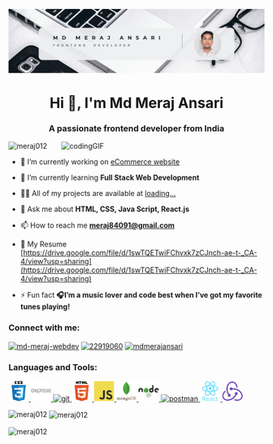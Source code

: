 ![logo](https://github.com/meraj012/meraj012/blob/main/header%20banner.png)

<h1 align="center">Hi 👋, I'm Md Meraj Ansari</h1>
<h3 align="center">A passionate frontend developer from India</h3>
<img src="https://github.com/user-attachments/assets/f66ac2cf-a340-468c-8f19-2a4ce87f49ff" align="right" width="400" alt="codingGIF" >
<p align="left"> <img src="https://komarev.com/ghpvc/?username=meraj012&label=Profile%20views&color=0e75b6&style=flat" alt="meraj012" /> </p>

- 🔭 I’m currently working on [eCommerce website](loading...)

- 🌱 I’m currently learning **Full Stack Web Development**

- 👨‍💻 All of my projects are available at [loading...](loading...)

- 💬 Ask me about **HTML, CSS, Java Script, React.js**

- 📫 How to reach me **meraj84091@gmail.com**

- 📄 My Resume [https://drive.google.com/file/d/1swTQETwiFChvxk7zCJnch-ae-t-_CA-4/view?usp=sharing](https://drive.google.com/file/d/1swTQETwiFChvxk7zCJnch-ae-t-_CA-4/view?usp=sharing)

- ⚡ Fun fact **🎧I’m a music lover and code best when I’ve got my favorite tunes playing!**

<h3 align="left">Connect with me:</h3>
<p align="left">
<a href="https://linkedin.com/in/md-meraj-webdev" target="blank"><img align="center" src="https://raw.githubusercontent.com/rahuldkjain/github-profile-readme-generator/master/src/images/icons/Social/linked-in-alt.svg" alt="md-meraj-webdev" height="30" width="40" /></a>
<a href="https://stackoverflow.com/users/22919060" target="blank"><img align="center" src="https://raw.githubusercontent.com/rahuldkjain/github-profile-readme-generator/master/src/images/icons/Social/stack-overflow.svg" alt="22919060" height="30" width="40" /></a>
<a href="https://www.leetcode.com/mdmerajansari" target="blank"><img align="center" src="https://raw.githubusercontent.com/rahuldkjain/github-profile-readme-generator/master/src/images/icons/Social/leet-code.svg" alt="mdmerajansari" height="30" width="40" /></a>
</p>

<h3 align="left">Languages and Tools:</h3>
<p align="left"> <a href="https://www.w3schools.com/css/" target="_blank" rel="noreferrer"> <img src="https://raw.githubusercontent.com/devicons/devicon/master/icons/css3/css3-original-wordmark.svg" alt="css3" width="40" height="40"/> </a> <a href="https://expressjs.com" target="_blank" rel="noreferrer"> <img src="https://raw.githubusercontent.com/devicons/devicon/master/icons/express/express-original-wordmark.svg" alt="express" width="40" height="40"/> </a> <a href="https://git-scm.com/" target="_blank" rel="noreferrer"> <img src="https://www.vectorlogo.zone/logos/git-scm/git-scm-icon.svg" alt="git" width="40" height="40"/> </a> <a href="https://www.w3.org/html/" target="_blank" rel="noreferrer"> <img src="https://raw.githubusercontent.com/devicons/devicon/master/icons/html5/html5-original-wordmark.svg" alt="html5" width="40" height="40"/> </a> <a href="https://developer.mozilla.org/en-US/docs/Web/JavaScript" target="_blank" rel="noreferrer"> <img src="https://raw.githubusercontent.com/devicons/devicon/master/icons/javascript/javascript-original.svg" alt="javascript" width="40" height="40"/> </a> <a href="https://www.mongodb.com/" target="_blank" rel="noreferrer"> <img src="https://raw.githubusercontent.com/devicons/devicon/master/icons/mongodb/mongodb-original-wordmark.svg" alt="mongodb" width="40" height="40"/> </a> <a href="https://nodejs.org" target="_blank" rel="noreferrer"> <img src="https://raw.githubusercontent.com/devicons/devicon/master/icons/nodejs/nodejs-original-wordmark.svg" alt="nodejs" width="40" height="40"/> </a> <a href="https://postman.com" target="_blank" rel="noreferrer"> <img src="https://www.vectorlogo.zone/logos/getpostman/getpostman-icon.svg" alt="postman" width="40" height="40"/> </a> <a href="https://reactjs.org/" target="_blank" rel="noreferrer"> <img src="https://raw.githubusercontent.com/devicons/devicon/master/icons/react/react-original-wordmark.svg" alt="react" width="40" height="40"/> </a> <a href="https://redux.js.org" target="_blank" rel="noreferrer"> <img src="https://raw.githubusercontent.com/devicons/devicon/master/icons/redux/redux-original.svg" alt="redux" width="40" height="40"/> </a> </p>

<p><img align="left" src="https://github-readme-stats.vercel.app/api/top-langs?username=meraj012&show_icons=true&locale=en&layout=compact" alt="meraj012" /></p>

<p>&nbsp;<img align="center" src="https://github-readme-stats.vercel.app/api?username=meraj012&show_icons=true&locale=en" alt="meraj012" /></p>

<p><img align="center" src="https://github-readme-streak-stats.herokuapp.com/?user=meraj012&" alt="meraj012" /></p>
